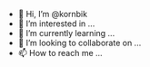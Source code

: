 - 👋 Hi, I’m @kornbik
- 👀 I’m interested in ...
- 🌱 I’m currently learning ...
- 💞️ I’m looking to collaborate on ...
- 📫 How to reach me ...

<!---
kornbik/kornbik is a ✨ special ✨ repository because its `README.md` (this file) appears on your GitHub profile.
You can click the Preview link to take a look at your changes.
--->
